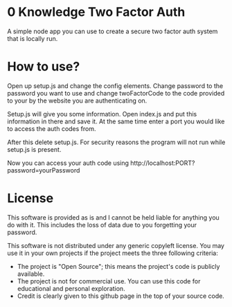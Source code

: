 # 0 Knowledge Two Factor Auth
A simple node app you can use to create a secure two factor auth system that is locally run.

# How to use?

Open up setup.js and change the config elements. Change password to the password you want to use and change twoFactorCode to the code provided to your by the website you are authenticating on.

Setup.js will give you some information. Open index.js and put this information in there and save it. At the same time enter a port you would like to access the auth codes from.

After this delete setup.js. For security reasons the program will not run while setup.js is present.

Now you can access your auth code using http://localhost:PORT?password=yourPassword

# License
This software is provided as is and I cannot be held liable for anything you do with it. This includes the loss of data due to you forgetting your password.

This software is not distributed under any generic copyleft license. You may use it in your own projects if the project meets the three following criteria:

- The project is "Open Source"; this means the project's code is publicly available.
- The project is not for commercial use. You can use this code for educational and personal exploration.
- Credit is clearly given to this github page in the top of your source code.
